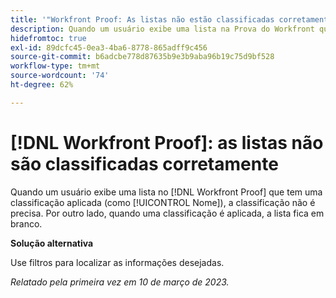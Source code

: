 ```yaml
---
title: '"Workfront Proof: As listas não estão classificadas corretamente'''
description: Quando um usuário exibe uma lista na Prova do Workfront que tem classificação aplicada (como Nome), a classificação não é precisa.
hidefromtoc: true
exl-id: 89dcfc45-0ea3-4ba6-8778-865adff9c456
source-git-commit: b6adcbe778d87635b9e3b9aba96b19c75d9bf528
workflow-type: tm+mt
source-wordcount: '74'
ht-degree: 62%

---
```


# [!DNL Workfront Proof]: as listas não são classificadas corretamente

<!--Won't fix, valid issue-->

Quando um usuário exibe uma lista no [!DNL Workfront Proof] que tem uma classificação aplicada (como [!UICONTROL Nome]), a classificação não é precisa. Por outro lado, quando uma classificação é aplicada, a lista fica em branco.

**Solução alternativa**

Use filtros para localizar as informações desejadas.

_Relatado pela primeira vez em 10 de março de 2023._
